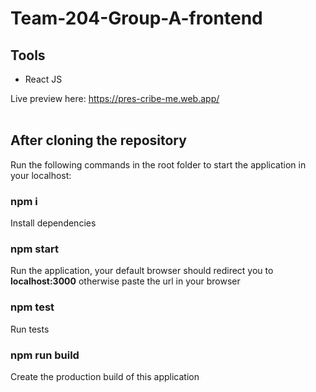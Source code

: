 # Team-204-Group-A-frontend

## Tools
<ul>
  <li>React JS</li>
</ul>

Live preview here: https://pres-cribe-me.web.app/ 
<br/>
<br/>

## After cloning the repository

Run the following commands in the root folder to start the application in your localhost:

### npm i
Install dependencies

### npm start
Run the application, your default browser should redirect you to <b>localhost:3000</b> otherwise paste the url in your browser

### npm test
Run tests

### npm run build
Create the production build of this application
